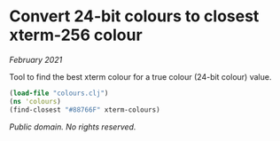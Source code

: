 # Convert 24-bit colours to closest xterm-256 colour

_February 2021_

Tool to find the best xterm colour for a true colour (24-bit colour) value.

```clojure
(load-file "colours.clj")
(ns 'colours)
(find-closest "#88766F" xterm-colours)
```

_Public domain.  No rights reserved._
